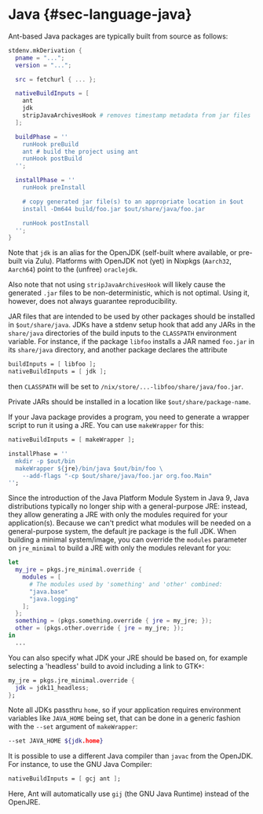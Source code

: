 # Java {#sec-language-java}

Ant-based Java packages are typically built from source as follows:

```nix
stdenv.mkDerivation {
  pname = "...";
  version = "...";

  src = fetchurl { ... };

  nativeBuildInputs = [
    ant
    jdk
    stripJavaArchivesHook # removes timestamp metadata from jar files
  ];

  buildPhase = ''
    runHook preBuild
    ant # build the project using ant
    runHook postBuild
  '';

  installPhase = ''
    runHook preInstall

    # copy generated jar file(s) to an appropriate location in $out
    install -Dm644 build/foo.jar $out/share/java/foo.jar

    runHook postInstall
  '';
}
```

Note that `jdk` is an alias for the OpenJDK (self-built where available,
or pre-built via Zulu). Platforms with OpenJDK not (yet) in Nixpkgs
(`Aarch32`, `Aarch64`) point to the (unfree) `oraclejdk`.

Also note that not using `stripJavaArchivesHook` will likely cause the
generated `.jar` files to be non-deterministic, which is not optimal.
Using it, however, does not always guarantee reproducibility.

JAR files that are intended to be used by other packages should be
installed in `$out/share/java`. JDKs have a stdenv setup hook that add
any JARs in the `share/java` directories of the build inputs to the
`CLASSPATH` environment variable. For instance, if the package `libfoo`
installs a JAR named `foo.jar` in its `share/java` directory, and
another package declares the attribute

```nix
buildInputs = [ libfoo ];
nativeBuildInputs = [ jdk ];
```

then `CLASSPATH` will be set to
`/nix/store/...-libfoo/share/java/foo.jar`.

Private JARs should be installed in a location like
`$out/share/package-name`.

If your Java package provides a program, you need to generate a wrapper
script to run it using a JRE. You can use `makeWrapper` for this:

```nix
nativeBuildInputs = [ makeWrapper ];

installPhase = ''
  mkdir -p $out/bin
  makeWrapper ${jre}/bin/java $out/bin/foo \
    --add-flags "-cp $out/share/java/foo.jar org.foo.Main"
'';
```

Since the introduction of the Java Platform Module System in Java 9,
Java distributions typically no longer ship with a general-purpose JRE:
instead, they allow generating a JRE with only the modules required for
your application(s). Because we can't predict what modules will be
needed on a general-purpose system, the default jre package is the full
JDK. When building a minimal system/image, you can override the
`modules` parameter on `jre_minimal` to build a JRE with only the
modules relevant for you:

```nix
let
  my_jre = pkgs.jre_minimal.override {
    modules = [
      # The modules used by 'something' and 'other' combined:
      "java.base"
      "java.logging"
    ];
  };
  something = (pkgs.something.override { jre = my_jre; });
  other = (pkgs.other.override { jre = my_jre; });
in
  ...
```

You can also specify what JDK your JRE should be based on, for example
selecting a 'headless' build to avoid including a link to GTK+:

```nix
my_jre = pkgs.jre_minimal.override {
  jdk = jdk11_headless;
};
```

Note all JDKs passthru `home`, so if your application requires
environment variables like `JAVA_HOME` being set, that can be done in a
generic fashion with the `--set` argument of `makeWrapper`:

```bash
--set JAVA_HOME ${jdk.home}
```

It is possible to use a different Java compiler than `javac` from the
OpenJDK. For instance, to use the GNU Java Compiler:

```nix
nativeBuildInputs = [ gcj ant ];
```

Here, Ant will automatically use `gij` (the GNU Java Runtime) instead of
the OpenJRE.

